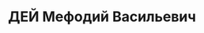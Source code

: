 ---
title: ДЕЙ Мефодий Васильевич
description: р. 1892, с. Новоспаське Бердянського р-ну Дніпропетровської обл., українець,
  з селян, чл. ВКП(б), освіта середня, нормувальник Дніпропетровського лакофарбового
  з-ду. 14.01.1938 звинувачений в участі в а/рад. організації, розстріляний 15.01.1938
  р. Реабілітований 09.06.1956 р.
---